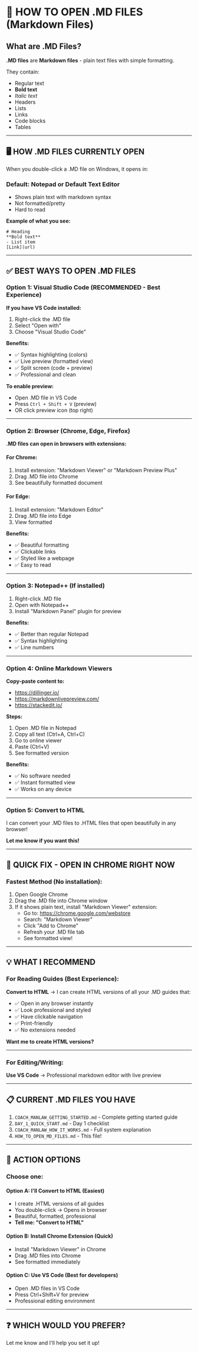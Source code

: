 # 📄 HOW TO OPEN .MD FILES (Markdown Files)

## What are .MD Files?

**.MD files** are **Markdown files** - plain text files with simple formatting.

They contain:
- Regular text
- **Bold text**
- *Italic text*
- Headers
- Lists
- Links
- Code blocks
- Tables

---

## 🖥️ HOW .MD FILES CURRENTLY OPEN

When you double-click a .MD file on Windows, it opens in:

### **Default: Notepad or Default Text Editor**
- Shows plain text with markdown syntax
- Not formatted/pretty
- Hard to read

**Example of what you see:**
```
# Heading
**Bold text**
- List item
[Link](url)
```

---

## ✅ BEST WAYS TO OPEN .MD FILES

### **Option 1: Visual Studio Code** (RECOMMENDED - Best Experience)

**If you have VS Code installed:**

1. Right-click the .MD file
2. Select "Open with"
3. Choose "Visual Studio Code"

**Benefits:**
- ✅ Syntax highlighting (colors)
- ✅ Live preview (formatted view)
- ✅ Split screen (code + preview)
- ✅ Professional and clean

**To enable preview:**
- Open .MD file in VS Code
- Press `Ctrl + Shift + V` (preview)
- OR click preview icon (top right)

---

### **Option 2: Browser (Chrome, Edge, Firefox)**

**.MD files can open in browsers with extensions:**

#### **For Chrome:**
1. Install extension: "Markdown Viewer" or "Markdown Preview Plus"
2. Drag .MD file into Chrome
3. See beautifully formatted document

#### **For Edge:**
1. Install extension: "Markdown Editor"
2. Drag .MD file into Edge
3. View formatted

**Benefits:**
- ✅ Beautiful formatting
- ✅ Clickable links
- ✅ Styled like a webpage
- ✅ Easy to read

---

### **Option 3: Notepad++** (If installed)

1. Right-click .MD file
2. Open with Notepad++
3. Install "Markdown Panel" plugin for preview

**Benefits:**
- ✅ Better than regular Notepad
- ✅ Syntax highlighting
- ✅ Line numbers

---

### **Option 4: Online Markdown Viewers**

**Copy-paste content to:**
- https://dillinger.io/
- https://markdownlivepreview.com/
- https://stackedit.io/

**Steps:**
1. Open .MD file in Notepad
2. Copy all text (Ctrl+A, Ctrl+C)
3. Go to online viewer
4. Paste (Ctrl+V)
5. See formatted version

**Benefits:**
- ✅ No software needed
- ✅ Instant formatted view
- ✅ Works on any device

---

### **Option 5: Convert to HTML**

I can convert your .MD files to .HTML files that open beautifully in any browser!

**Let me know if you want this!**

---

## 🎯 QUICK FIX - OPEN IN CHROME RIGHT NOW

### **Fastest Method (No installation):**

1. Open Google Chrome
2. Drag the .MD file into Chrome window
3. If it shows plain text, install "Markdown Viewer" extension:
   - Go to: https://chrome.google.com/webstore
   - Search: "Markdown Viewer"
   - Click "Add to Chrome"
   - Refresh your .MD file tab
   - See formatted view!

---

## 💡 WHAT I RECOMMEND

### **For Reading Guides (Best Experience):**

**Convert to HTML** → I can create HTML versions of all your .MD guides that:
- ✅ Open in any browser instantly
- ✅ Look professional and styled
- ✅ Have clickable navigation
- ✅ Print-friendly
- ✅ No extensions needed

**Want me to create HTML versions?**

---

### **For Editing/Writing:**

**Use VS Code** → Professional markdown editor with live preview

---

## 📋 CURRENT .MD FILES YOU HAVE

1. `COACH_MANLAW_GETTING_STARTED.md` - Complete getting started guide
2. `DAY_1_QUICK_START.md` - Day 1 checklist
3. `COACH_MANLAW_HOW_IT_WORKS.md` - Full system explanation
4. `HOW_TO_OPEN_MD_FILES.md` - This file!

---

## 🚀 ACTION OPTIONS

### **Choose one:**

#### **Option A: I'll Convert to HTML** (Easiest)
- I create .HTML versions of all guides
- You double-click → Opens in browser
- Beautiful, formatted, professional
- **Tell me: "Convert to HTML"**

#### **Option B: Install Chrome Extension** (Quick)
- Install "Markdown Viewer" in Chrome
- Drag .MD files into Chrome
- See formatted immediately

#### **Option C: Use VS Code** (Best for developers)
- Open .MD files in VS Code
- Press Ctrl+Shift+V for preview
- Professional editing environment

---

## ❓ WHICH WOULD YOU PREFER?

Let me know and I'll help you set it up!
